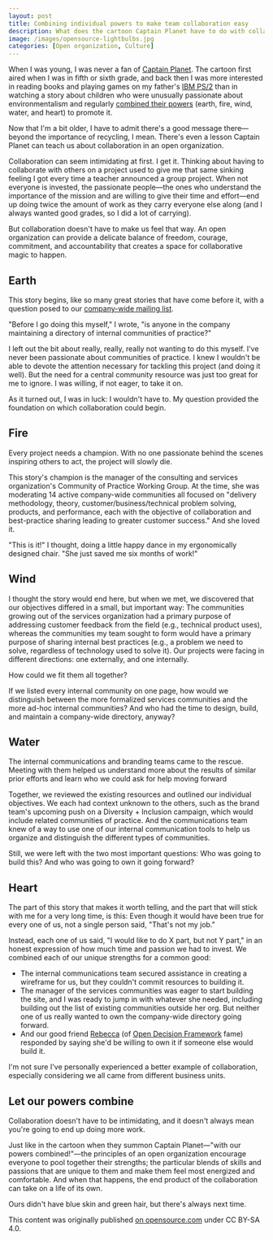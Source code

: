 ```yaml
---
layout: post
title: Combining individual powers to make team collaboration easy
description: What does the cartoon Captain Planet have to do with collaboration in an open organization? Here's an example of what happens when different teams come together, harnessing their unique strengths and passions to achieve a common goal.
image: /images/opensource-lightbulbs.jpg
categories: [Open organization, Culture]
---
```


When I was young, I was never a fan of [Captain Planet](https://en.wikipedia.org/wiki/Captain_Planet_and_the_Planeteers). The cartoon first aired when I was in fifth or sixth grade, and back then I was more interested in reading books and playing games on my father's [IBM PS/2](https://en.wikipedia.org/wiki/IBM_Personal_System/2) than in watching a story about children who were unusually passionate about environmentalism and regularly [combined their powers](https://www.youtube.com/watch?v=WtUF1nEQ_2c) (earth, fire, wind, water, and heart) to promote it.

Now that I'm a bit older, I have to admit there's a good message there—beyond the importance of recycling, I mean. There's even a lesson Captain Planet can teach us about collaboration in an open organization.

Collaboration can seem intimidating at first. I get it. Thinking about having to collaborate with others on a project used to give me that same sinking feeling I got every time a teacher announced a group project. When not everyone is invested, the passionate people—the ones who understand the importance of the mission and are willing to give their time and effort—end up doing twice the amount of work as they carry everyone else along (and I always wanted good grades, so I did a lot of carrying).

But collaboration doesn't have to make us feel that way. An open organization can provide a delicate balance of freedom, courage, commitment, and accountability that creates a space for collaborative magic to happen.

## Earth

This story begins, like so many great stories that have come before it, with a question posed to our [company-wide mailing list](https://opensource.com/business/10/9/feedback-gift).

"Before I go doing this myself," I wrote, "is anyone in the company maintaining a directory of internal communities of practice?"

I left out the bit about really, really, really not wanting to do this myself. I've never been passionate about communities of practice. I knew I wouldn't be able to devote the attention necessary for tackling this project (and doing it well). But the need for a central community resource was just too great for me to ignore. I was willing, if not eager, to take it on.

As it turned out, I was in luck: I wouldn't have to. My question provided the foundation on which collaboration could begin.

## Fire

Every project needs a champion. With no one passionate behind the scenes inspiring others to act, the project will slowly die.

This story's champion is the manager of the consulting and services organization's Community of Practice Working Group. At the time, she was moderating 14 active company-wide communities all focused on "delivery methodology, theory, customer/business/technical problem solving, products, and performance, each with the objective of collaboration and best-practice sharing leading to greater customer success." And she loved it.

"This is it!" I thought, doing a little happy dance in my ergonomically designed chair. "She just saved me six months of work!"

## Wind

I thought the story would end here, but when we met, we discovered that our objectives differed in a small, but important way: The communities growing out of the services organization had a primary purpose of addressing customer feedback from the field (e.g., technical product uses), whereas the communities my team sought to form would have a primary purpose of sharing internal best practices (e.g., a problem we need to solve, regardless of technology used to solve it). Our projects were facing in different directions: one externally, and one internally.

How could we fit them all together?

If we listed every internal community on one page, how would we distinguish between the more formalized services communities and the more ad-hoc internal communities? And who had the time to design, build, and maintain a company-wide directory, anyway?

## Water

The internal communications and branding teams came to the rescue. Meeting with them helped us understand more about the results of similar prior efforts and learn who we could ask for help moving forward

Together, we reviewed the existing resources and outlined our individual objectives. We each had context unknown to the others, such as the brand team's upcoming push on a Diversity + Inclusion campaign, which would include related communities of practice. And the communications team knew of a way to use one of our internal communication tools to help us organize and distinguish the different types of communities.

Still, we were left with the two most important questions: Who was going to build this? And who was going to own it going forward?

## Heart

The part of this story that makes it worth telling, and the part that will stick with me for a very long time, is this: Even though it would have been true for every one of us, not a single person said, "That's not my job."

Instead, each one of us said, "I would like to do X part, but not Y part," in an honest expression of how much time and passion we had to invest. We combined each of our unique strengths for a common good:

* The internal communications team secured assistance in creating a wireframe for us, but they couldn't commit resources to building it.
* The manager of the services communities was eager to start building the site, and I was ready to jump in with whatever she needed, including building out the list of existing communities outside her org. But neither one of us really wanted to own the company-wide directory going forward.
* And our good friend [Rebecca](https://opensource.com/users/rebecca) (of [Open Decision Framework](https://opensource.com/open-organization/16/6/introducing-open-decision-framework) fame) responded by saying she'd be willing to own it if someone else would build it.

I'm not sure I've personally experienced a better example of collaboration, especially considering we all came from different business units.

## Let our powers combine

Collaboration doesn't have to be intimidating, and it doesn't always mean you're going to end up doing more work.

Just like in the cartoon when they summon Captain Planet—"with our powers combined!"—the principles of an open organization encourage everyone to pool together their strengths; the particular blends of skills and passions that are unique to them and make them feel most energized and comfortable. And when that happens, the end product of the collaboration can take on a life of its own.

Ours didn't have blue skin and green hair, but there's always next time.

<div class="license_footer">
  <p>This content was originally published <a href="https://opensource.com/open-organization/16/8/captain-collaboration">on opensource.com</a> under CC BY-SA 4.0.</p>
</div>
